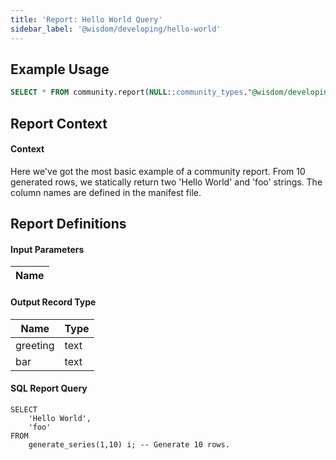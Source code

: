 ```yaml
---
title: 'Report: Hello World Query'
sidebar_label: '@wisdom/developing/hello-world'
---
```



## Example Usage

```sql
SELECT * FROM community.report(NULL::community_types."@wisdom/developing/hello-world");
```


## Report Context



#### Context
Here we've got the most basic example of a community report. From 10 generated rows, we statically return two 'Hello World' and 'foo' strings. The column names are defined in the manifest file.


## Report Definitions

#### Input Parameters


| Name                                               |
|----------------------------------------------------|



#### Output Record Type


| Name                           | Type                 |
|--------------------------------|----------------------|
| greeting                       | text                 |
| bar                            | text                 |



#### SQL Report Query

```
SELECT 
    'Hello World',
    'foo'
FROM
    generate_series(1,10) i; -- Generate 10 rows.
```

    
